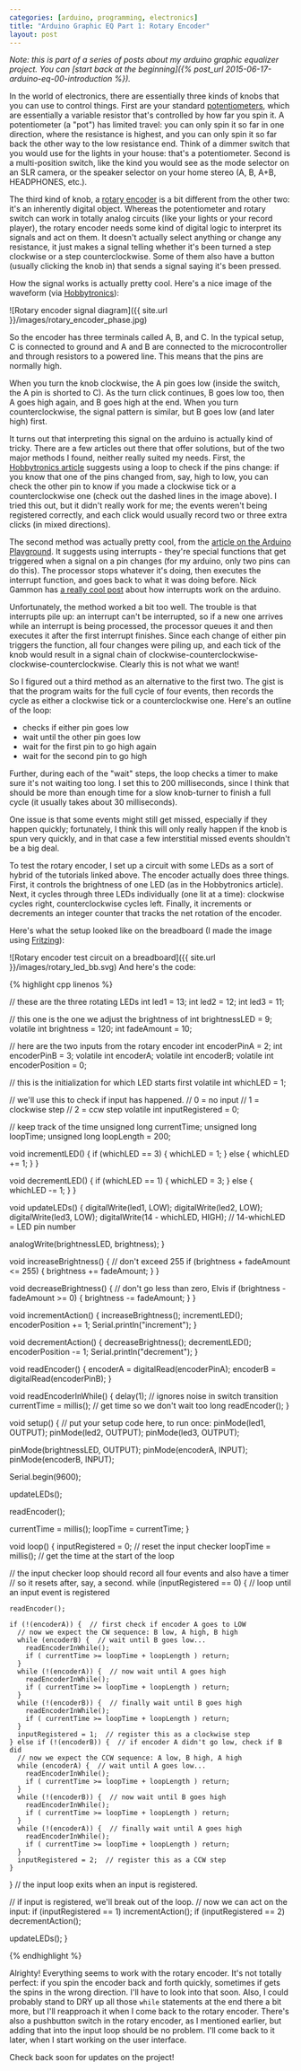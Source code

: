 ```yaml
---
categories: [arduino, programming, electronics]
title: "Arduino Graphic EQ Part 1: Rotary Encoder"
layout: post
---
```


*Note: this is part of a series of posts about my arduino graphic equalizer project. You can [start back at the beginning]({% post_url 2015-06-17-arduino-eq-00-introduction %}).*

In the world of electronics, there are essentially three kinds of knobs that you can use to control things. First are your standard [potentiometers](https://en.wikipedia.org/wiki/Potentiometer), which are essentially a variable resistor that's controlled by how far you spin it. A potentiometer (a "pot") has limited travel: you can only spin it so far in one direction, where the resistance is highest, and you can only spin it so far back the other way to the low resistance end. Think of a dimmer switch that you would use for the lights in your house: that's a potentiometer. Second is a multi-position switch, like the kind you would see as the mode selector on an SLR camera, or the speaker selector on your home stereo (A, B, A+B, HEADPHONES, etc.).

The third kind of knob, a [rotary encoder](https://en.wikipedia.org/wiki/Rotary_encoder) is a bit different from the other two: it's an inherently digital object. Whereas the potentiometer and rotary switch can work in totally analog circuits (like your lights or your record player), the rotary encoder needs some kind of digital logic to interpret its signals and act on them. It doesn't actually select anything or change any resistance, it just makes a signal telling whether it's been turned a step clockwise or a step counterclockwise. Some of them also have a button (usually clicking the knob in) that sends a signal saying it's been pressed.

How the signal works is actually pretty cool. Here's a nice image of the waveform (via [Hobbytronics](http://www.hobbytronics.co.uk/rotary-encoder-tutorial)):

![Rotary encoder signal diagram]({{ site.url }}/images/rotary_encoder_phase.jpg)

So the encoder has three terminals called A, B, and C. In the typical setup, C is connected to ground and A and B are connected to the microcontroller and through resistors to a powered line. This means that the pins are normally high.

When you turn the knob clockwise, the A pin goes low (inside the switch, the A pin is shorted to C). As the turn click continues, B goes low too, then A goes high again, and B goes high at the end. When you turn counterclockwise, the signal pattern is similar, but B goes low (and later high) first.

It turns out that interpreting this signal on the arduino is actually kind of tricky. There are a few articles out there that offer solutions, but of the two major methods I found, neither really suited my needs. First, the [Hobbytronics article](http://www.hobbytronics.co.uk/rotary-encoder-tutorial) suggests using a loop to check if the pins change: if you know that one of the pins changed from, say, high to low, you can check the other pin to know if you made a clockwise tick or a counterclockwise one (check out the dashed lines in the image above). I tried this out, but it didn't really work for me; the events weren't being registered correctly, and each click would usually record two or three extra clicks (in mixed directions).

The second method was actually pretty cool, from the [article on the Arduino Playground](http://playground.arduino.cc/Main/RotaryEncoders). It suggests using interrupts - they're special functions that get triggered when a signal on a pin changes (for my arduino, only two pins can do this). The processor stops whatever it's doing, then executes the interrupt function, and goes back to what it was doing before. Nick Gammon has [a really cool post](http://gammon.com.au/interrupts) about how interrupts work on the arduino.

Unfortunately, the method worked a bit too well. The trouble is that interrupts pile up: an interrupt can't be interrupted, so if a new one arrives while an interrupt is being processed, the processor queues it and then executes it after the first interrupt finishes. Since each change of either pin triggers the function, all four changes were piling up, and each tick of the knob would result in a signal chain of clockwise-counterclockwise-clockwise-counterclockwise. Clearly this is not what we want!

So I figured out a third method as an alternative to the first two. The gist is that the program waits for the full cycle of four events, then records the cycle as either a clockwise tick or a counterclockwise one. Here's an outline of the loop:

- checks if either pin goes low
- wait until the other pin goes low
- wait for the first pin to go high again
- wait for the second pin to go high

Further, during each of the "wait" steps, the loop checks a timer to make sure it's not waiting too long. I set this to 200 milliseconds, since I think that should be more than enough time for a slow knob-turner to finish a full cycle (it usually takes about 30 milliseconds).

One issue is that some events might still get missed, especially if they happen quickly; fortunately, I think this will only really happen if the knob is spun very quickly, and in that case a few interstitial missed events shouldn't be a big deal.

To test the rotary encoder, I set up a circuit with some LEDs as a sort of hybrid of the tutorials linked above. The encoder actually does three things. First, it controls the brightness of one LED (as in the Hobbytronics article). Next, it cycles through three LEDs individually (one lit at a time): clockwise cycles right, counterclockwise cycles left. Finally, it increments or decrements an integer counter that tracks the net rotation of the encoder.

Here's what the setup looked like on the breadboard (I made the image using [Fritzing](http://fritzing.org/home/)):

![Rotary encoder test circuit on a breadboard]({{ site.url }}/images/rotary_led_bb.svg)
And here's the code:

{% highlight cpp linenos %}

// these are the three rotating LEDs
int led1 = 13;
int led2 = 12;
int led3 = 11;

// this one is the one we adjust the brightness of
int brightnessLED = 9;
volatile int brightness = 120;
int fadeAmount = 10;

// here are the two inputs from the rotary encoder
int encoderPinA = 2;
int encoderPinB = 3;
volatile int encoderA;
volatile int encoderB;
volatile int encoderPosition = 0;

// this is the initialization for which LED starts first
volatile int whichLED = 1;

// we'll use this to check if input has happened.
// 0 = no input
// 1 = clockwise step
// 2 = ccw step
volatile int inputRegistered = 0;

// keep track of the time
unsigned long currentTime;
unsigned long loopTime;
unsigned long loopLength = 200;






void incrementLED() {
  if (whichLED == 3) {
    whichLED = 1;
  } else {
    whichLED += 1;
  }
}

void decrementLED() {
  if (whichLED == 1) {
    whichLED = 3;
  } else {
    whichLED -= 1;
  }
}

void updateLEDs() {
  digitalWrite(led1, LOW);
  digitalWrite(led2, LOW);
  digitalWrite(led3, LOW);
  digitalWrite(14 - whichLED, HIGH);  // 14-whichLED = LED pin number

  analogWrite(brightnessLED, brightness);
}

void increaseBrightness() {
  // don't exceed 255
  if (brightness + fadeAmount <= 255) {
    brightness += fadeAmount;
  }
}

void decreaseBrightness() {
  // don't go less than zero, Elvis
  if (brightness - fadeAmount >= 0) {
    brightness -= fadeAmount;
  }
}

void incrementAction() {
  increaseBrightness();
  incrementLED();
  encoderPosition += 1;
  Serial.println("increment");
}

void decrementAction() {
  decreaseBrightness();
  decrementLED();
  encoderPosition -= 1;
  Serial.println("decrement");
}

void readEncoder() {
  encoderA = digitalRead(encoderPinA);
  encoderB = digitalRead(encoderPinB);
}

void readEncoderInWhile() {
  delay(1);   // ignores noise in switch transition
  currentTime = millis();  // get time so we don't wait too long
  readEncoder();
}



void setup() {
  // put your setup code here, to run once:
  pinMode(led1, OUTPUT);
  pinMode(led2, OUTPUT);
  pinMode(led3, OUTPUT);

  pinMode(brightnessLED, OUTPUT);
  pinMode(encoderA, INPUT);
  pinMode(encoderB, INPUT);

  Serial.begin(9600);

  updateLEDs();

  readEncoder();

  currentTime = millis();
  loopTime = currentTime;
}

void loop() {
  inputRegistered = 0;      // reset the input checker
  loopTime = millis();   // get the time at the start of the loop

  // the input checker loop should record all four events and also have a timer
  // so it resets after, say, a second.
  while (inputRegistered == 0) {   // loop until an input event is registered
    
    readEncoder();
  
    if (!(encoderA)) {  // first check if encoder A goes to LOW
      // now we expect the CW sequence: B low, A high, B high
      while (encoderB) {  // wait until B goes low...
        readEncoderInWhile();
        if ( currentTime >= loopTime + loopLength ) return;
      }
      while (!(encoderA)) {  // now wait until A goes high
        readEncoderInWhile();
        if ( currentTime >= loopTime + loopLength ) return;
      }
      while (!(encoderB)) {  // finally wait until B goes high
        readEncoderInWhile();
        if ( currentTime >= loopTime + loopLength ) return;
      }
      inputRegistered = 1;  // register this as a clockwise step
    } else if (!(encoderB)) {  // if encoder A didn't go low, check if B did
      // now we expect the CCW sequence: A low, B high, A high
      while (encoderA) {  // wait until A goes low...
        readEncoderInWhile();
        if ( currentTime >= loopTime + loopLength ) return;
      }
      while (!(encoderB)) {  // now wait until B goes high
        readEncoderInWhile();
        if ( currentTime >= loopTime + loopLength ) return;
      }
      while (!(encoderA)) {  // finally wait until A goes high
        readEncoderInWhile();
        if ( currentTime >= loopTime + loopLength ) return;
      }
      inputRegistered = 2;  // register this as a CCW step
    }
  }  // the input loop exits when an input is registered.

  // if input is registered, we'll break out of the loop.
  // now we can act on the input:
  if (inputRegistered == 1) incrementAction();
  if (inputRegistered == 2) decrementAction();
  
  updateLEDs();
}

{% endhighlight %}

Alrighty! Everything seems to work with the rotary encoder. It's not totally perfect: if you spin the encoder back and forth quickly, sometimes if gets the spins in the wrong direction. I'll have to look into that soon. Also, I could probably stand to DRY up all those `while` statements at the end there a bit more, but I'll reapproach it when I come back to the rotary encoder. There's also a pushbutton switch in the rotary encoder, as I mentioned earlier, but adding that into the input loop should be no problem. I'll come back to it later, when I start working on the user interface.

Check back soon for updates on the project!